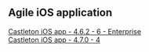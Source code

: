 ## Agile iOS application
[Castleton iOS app - 4.6.2 - 6 - Enterprise](itms-services://?action=download-manifest&url=https://dl.dropboxusercontent.com/s/ljcttldjzcytlhj/MRI-Agile-4.6.2-6.plist)  
[Castleton iOS app - 4.7.0 - 4](itms-services://?action=download-manifest&url=https://dl.dropboxusercontent.com/s/6203mhixlriz17z/MRI-Agile-4.7.0-4.plist)  
